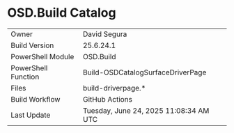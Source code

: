 ﻿# OSD.Build Catalog

| | |
|-|-|
| Owner | David Segura |
| Build Version | 25.6.24.1 |
| PowerShell Module | OSD.Build |
| PowerShell Function | Build-OSDCatalogSurfaceDriverPage |
| Files | build-driverpage.* |
| Build Workflow | GitHub Actions |
| Last Update | Tuesday, June 24, 2025 11:08:34 AM UTC |
